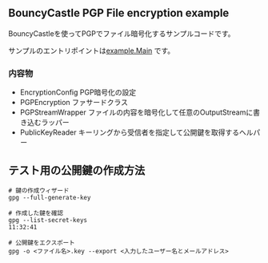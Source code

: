 ## BouncyCastle PGP File encryption example

BouncyCastleを使ってPGPでファイル暗号化するサンプルコードです。

サンプルのエントリポイントは[example.Main](./src/main/java/example/Main.java) です。

### 内容物

- EncryptionConfig PGP暗号化の設定
- PGPEncryption ファサードクラス
- PGPStreamWrapper ファイルの内容を暗号化して任意のOutputStreamに書き込むラッパー
- PublicKeyReader キーリングから受信者を指定して公開鍵を取得するヘルパー



## テスト用の公開鍵の作成方法

```
# 鍵の作成ウィザード
gpg --full-generate-key

# 作成した鍵を確認
gpg --list-secret-keys                                                                                                                                                                                                                                                                                                            11:32:41

# 公開鍵をエクスポート
gpg -o <ファイル名>.key --export <入力したユーザー名とメールアドレス>
```